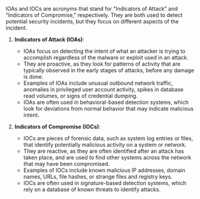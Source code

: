 
IOAs and IOCs are acronyms that stand for "Indicators of Attack" and "Indicators of Compromise," respectively. They are both used to detect potential security incidents, but they focus on different aspects of the incident.

1. **Indicators of Attack (IOAs)**:
   - IOAs focus on detecting the intent of what an attacker is trying to accomplish regardless of the malware or exploit used in an attack.
   - They are proactive, as they look for patterns of activity that are typically observed in the early stages of attacks, before any damage is done.
   - Examples of IOAs include unusual outbound network traffic, anomalies in privileged user account activity, spikes in database read volumes, or signs of credential dumping.
   - IOAs are often used in behavioral-based detection systems, which look for deviations from normal behavior that may indicate malicious intent.

2. **Indicators of Compromise (IOCs)**:
   - IOCs are pieces of forensic data, such as system log entries or files, that identify potentially malicious activity on a system or network.
   - They are reactive, as they are often identified after an attack has taken place, and are used to find other systems across the network that may have been compromised.
   - Examples of IOCs include known malicious IP addresses, domain names, URLs, file hashes, or strange files and registry keys.
   - IOCs are often used in signature-based detection systems, which rely on a database of known threats to identify attacks.

